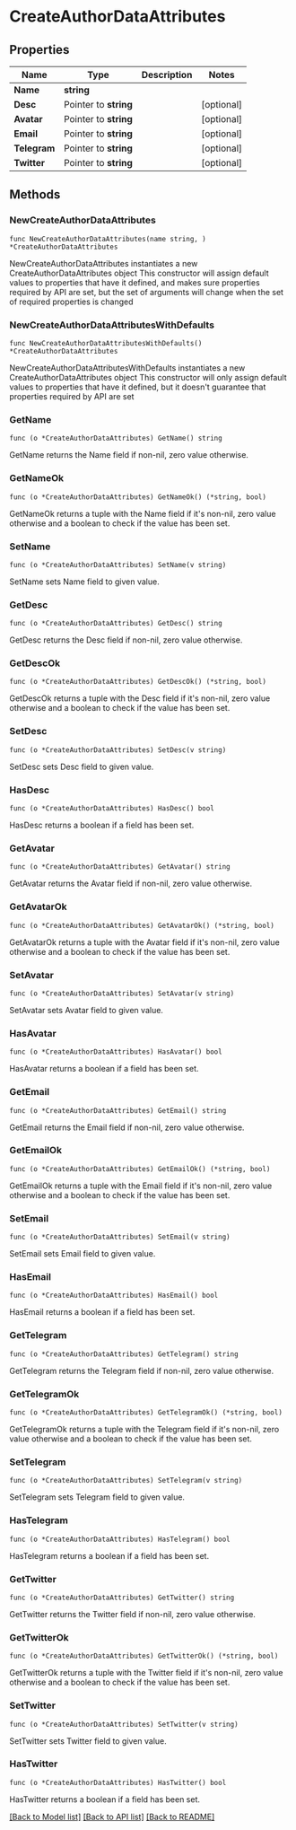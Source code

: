 # CreateAuthorDataAttributes

## Properties

Name | Type | Description | Notes
------------ | ------------- | ------------- | -------------
**Name** | **string** |  | 
**Desc** | Pointer to **string** |  | [optional] 
**Avatar** | Pointer to **string** |  | [optional] 
**Email** | Pointer to **string** |  | [optional] 
**Telegram** | Pointer to **string** |  | [optional] 
**Twitter** | Pointer to **string** |  | [optional] 

## Methods

### NewCreateAuthorDataAttributes

`func NewCreateAuthorDataAttributes(name string, ) *CreateAuthorDataAttributes`

NewCreateAuthorDataAttributes instantiates a new CreateAuthorDataAttributes object
This constructor will assign default values to properties that have it defined,
and makes sure properties required by API are set, but the set of arguments
will change when the set of required properties is changed

### NewCreateAuthorDataAttributesWithDefaults

`func NewCreateAuthorDataAttributesWithDefaults() *CreateAuthorDataAttributes`

NewCreateAuthorDataAttributesWithDefaults instantiates a new CreateAuthorDataAttributes object
This constructor will only assign default values to properties that have it defined,
but it doesn't guarantee that properties required by API are set

### GetName

`func (o *CreateAuthorDataAttributes) GetName() string`

GetName returns the Name field if non-nil, zero value otherwise.

### GetNameOk

`func (o *CreateAuthorDataAttributes) GetNameOk() (*string, bool)`

GetNameOk returns a tuple with the Name field if it's non-nil, zero value otherwise
and a boolean to check if the value has been set.

### SetName

`func (o *CreateAuthorDataAttributes) SetName(v string)`

SetName sets Name field to given value.


### GetDesc

`func (o *CreateAuthorDataAttributes) GetDesc() string`

GetDesc returns the Desc field if non-nil, zero value otherwise.

### GetDescOk

`func (o *CreateAuthorDataAttributes) GetDescOk() (*string, bool)`

GetDescOk returns a tuple with the Desc field if it's non-nil, zero value otherwise
and a boolean to check if the value has been set.

### SetDesc

`func (o *CreateAuthorDataAttributes) SetDesc(v string)`

SetDesc sets Desc field to given value.

### HasDesc

`func (o *CreateAuthorDataAttributes) HasDesc() bool`

HasDesc returns a boolean if a field has been set.

### GetAvatar

`func (o *CreateAuthorDataAttributes) GetAvatar() string`

GetAvatar returns the Avatar field if non-nil, zero value otherwise.

### GetAvatarOk

`func (o *CreateAuthorDataAttributes) GetAvatarOk() (*string, bool)`

GetAvatarOk returns a tuple with the Avatar field if it's non-nil, zero value otherwise
and a boolean to check if the value has been set.

### SetAvatar

`func (o *CreateAuthorDataAttributes) SetAvatar(v string)`

SetAvatar sets Avatar field to given value.

### HasAvatar

`func (o *CreateAuthorDataAttributes) HasAvatar() bool`

HasAvatar returns a boolean if a field has been set.

### GetEmail

`func (o *CreateAuthorDataAttributes) GetEmail() string`

GetEmail returns the Email field if non-nil, zero value otherwise.

### GetEmailOk

`func (o *CreateAuthorDataAttributes) GetEmailOk() (*string, bool)`

GetEmailOk returns a tuple with the Email field if it's non-nil, zero value otherwise
and a boolean to check if the value has been set.

### SetEmail

`func (o *CreateAuthorDataAttributes) SetEmail(v string)`

SetEmail sets Email field to given value.

### HasEmail

`func (o *CreateAuthorDataAttributes) HasEmail() bool`

HasEmail returns a boolean if a field has been set.

### GetTelegram

`func (o *CreateAuthorDataAttributes) GetTelegram() string`

GetTelegram returns the Telegram field if non-nil, zero value otherwise.

### GetTelegramOk

`func (o *CreateAuthorDataAttributes) GetTelegramOk() (*string, bool)`

GetTelegramOk returns a tuple with the Telegram field if it's non-nil, zero value otherwise
and a boolean to check if the value has been set.

### SetTelegram

`func (o *CreateAuthorDataAttributes) SetTelegram(v string)`

SetTelegram sets Telegram field to given value.

### HasTelegram

`func (o *CreateAuthorDataAttributes) HasTelegram() bool`

HasTelegram returns a boolean if a field has been set.

### GetTwitter

`func (o *CreateAuthorDataAttributes) GetTwitter() string`

GetTwitter returns the Twitter field if non-nil, zero value otherwise.

### GetTwitterOk

`func (o *CreateAuthorDataAttributes) GetTwitterOk() (*string, bool)`

GetTwitterOk returns a tuple with the Twitter field if it's non-nil, zero value otherwise
and a boolean to check if the value has been set.

### SetTwitter

`func (o *CreateAuthorDataAttributes) SetTwitter(v string)`

SetTwitter sets Twitter field to given value.

### HasTwitter

`func (o *CreateAuthorDataAttributes) HasTwitter() bool`

HasTwitter returns a boolean if a field has been set.


[[Back to Model list]](../README.md#documentation-for-models) [[Back to API list]](../README.md#documentation-for-api-endpoints) [[Back to README]](../README.md)


